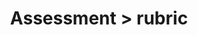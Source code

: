 ---
title: Assessment > rubric
redirect_to: https://ucfopen.github.io/Obojobo-Docs/releases/v3.3.2/developers/obo_nodes/rubric
---